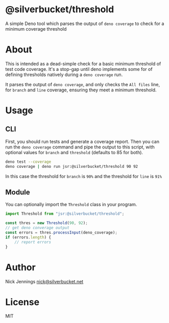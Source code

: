 # @silverbucket/threshold

A simple Deno tool which parses the output of `deno coverage` to check for a minimum coverage threshold

# About

This is intended as a dead-simple check for a basic minimum threshold of test code coverage. It's a stop-gap until deno
implements some for of defining thresholds natively during a `deno coverage` run.

It parses the output of `deno coverage`, and only checks the `All files` line, for `branch` and `line` coverage, 
ensuring they meet a minimum threshold.

# Usage

## CLI

First, you should run tests and generate a coverage report. Then you can run the `deno coverage` command and pipe the
output to this script, with optional values for `branch` and `threshold` (defaults to 85 for both).

```bash
deno test --coverage
deno coverage | deno run jsr:@silverbucket/threshold 90 92
```

In this case the threshold for `branch` is `90%` and the threshold for `line` is `91%`

## Module

You can optionally import the `Threshold` class in your program.

```ts
import Threshold from "jsr:@silverbucket/threshold";

const thres = new Threshold(90, 92);
// get deno converage output
const errors = thres.processInput(deno_coverage);
if (errors.length) {
    // report errors
}
```

# Author

Nick Jennings <nick@silverbucket.net>

# License

MIT
